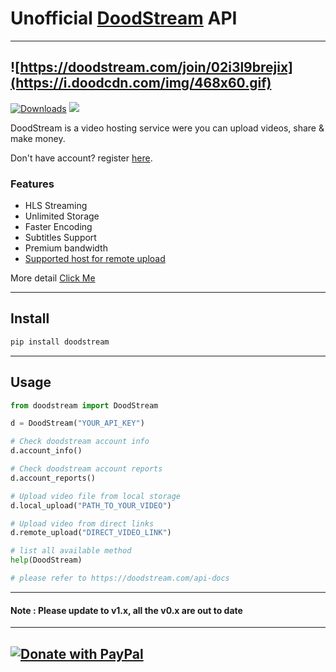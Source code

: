 # Unofficial [DoodStream](https://doodstream.com/join/02i3l9brejix) API

---

## ![https://doodstream.com/join/02i3l9brejix](https://i.doodcdn.com/img/468x60.gif)

[![Downloads](https://static.pepy.tech/badge/doodstream)](https://pepy.tech/project/doodstream)
![](https://github.com/wahyubiman/DoodStream/actions/workflows/main.yml/badge.svg)

DoodStream is a video hosting service were you can upload videos, share & make money.

Don't have account? register [here](https://doodstream.com/join/02i3l9brejix).

### Features

- HLS Streaming
- Unlimited Storage
- Faster Encoding
- Subtitles Support
- Premium bandwidth
- [Supported host for remote upload](https://help.doodstream.com/en/article/supported-remote-hosts-1fy5vnn/)

More detail [Click Me](https://doodstream.com/api-docs)

---

## Install

```bash
pip install doodstream
```

---

## Usage

```python
from doodstream import DoodStream

d = DoodStream("YOUR_API_KEY")

# Check doodstream account info
d.account_info()

# Check doodstream account reports
d.account_reports()

# Upload video file from local storage
d.local_upload("PATH_TO_YOUR_VIDEO")

# Upload video from direct links
d.remote_upload("DIRECT_VIDEO_LINK")

# list all available method
help(DoodStream)

# please refer to https://doodstream.com/api-docs
```

---

#### **Note : Please update to v1.x, all the v0.x are out to date**

---

## [![Donate with PayPal](https://raw.githubusercontent.com/stefan-niedermann/paypal-donate-button/master/paypal-donate-button.png)](https://www.paypal.me/wahyubiman)
